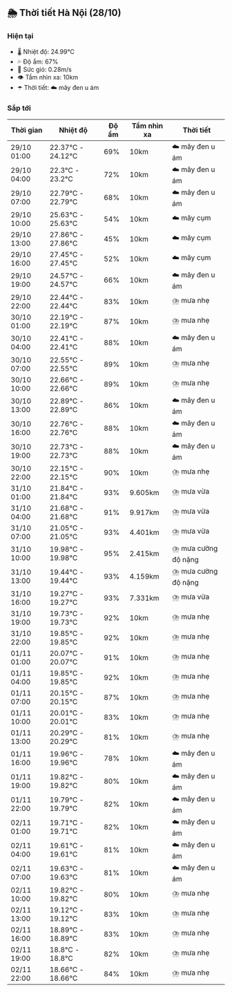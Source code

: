 ## 🌦️ Thời tiết Hà Nội (28/10)

### Hiện tại

- 🌡️ Nhiệt độ: 24.99℃
- 💦 Độ ẩm: 67%
- 💨 Sức gió: 0.28m/s
- 👁️ Tầm nhìn xa: 10km
- ☂️ Thời tiết: ☁️ mây đen u ám

### Sắp tới

| Thời gian | Nhiệt độ | Độ ẩm | Tầm nhìn xa | Thời tiết |
| --- | --- | --- | --- | --- |
| 29/10 01:00 | 22.37℃ - 24.12℃ | 69% | 10km | ☁️ mây đen u ám |
| 29/10 04:00 | 22.3℃ - 23.2℃ | 72% | 10km | ☁️ mây đen u ám |
| 29/10 07:00 | 22.79℃ - 22.79℃ | 68% | 10km | ☁️ mây đen u ám |
| 29/10 10:00 | 25.63℃ - 25.63℃ | 54% | 10km | ☁️ mây cụm |
| 29/10 13:00 | 27.86℃ - 27.86℃ | 45% | 10km | ☁️ mây cụm |
| 29/10 16:00 | 27.45℃ - 27.45℃ | 52% | 10km | ☁️ mây cụm |
| 29/10 19:00 | 24.57℃ - 24.57℃ | 66% | 10km | ☁️ mây đen u ám |
| 29/10 22:00 | 22.44℃ - 22.44℃ | 83% | 10km | ⛈️ mưa nhẹ |
| 30/10 01:00 | 22.19℃ - 22.19℃ | 87% | 10km | ⛈️ mưa nhẹ |
| 30/10 04:00 | 22.41℃ - 22.41℃ | 88% | 10km | ☁️ mây đen u ám |
| 30/10 07:00 | 22.55℃ - 22.55℃ | 89% | 10km | ⛈️ mưa nhẹ |
| 30/10 10:00 | 22.66℃ - 22.66℃ | 89% | 10km | ⛈️ mưa nhẹ |
| 30/10 13:00 | 22.89℃ - 22.89℃ | 86% | 10km | ☁️ mây đen u ám |
| 30/10 16:00 | 22.76℃ - 22.76℃ | 88% | 10km | ☁️ mây đen u ám |
| 30/10 19:00 | 22.73℃ - 22.73℃ | 88% | 10km | ☁️ mây đen u ám |
| 30/10 22:00 | 22.15℃ - 22.15℃ | 90% | 10km | ⛈️ mưa nhẹ |
| 31/10 01:00 | 21.84℃ - 21.84℃ | 93% | 9.605km | ⛈️ mưa vừa |
| 31/10 04:00 | 21.68℃ - 21.68℃ | 91% | 9.917km | ⛈️ mưa vừa |
| 31/10 07:00 | 21.05℃ - 21.05℃ | 93% | 4.401km | ⛈️ mưa vừa |
| 31/10 10:00 | 19.98℃ - 19.98℃ | 95% | 2.415km | ⛈️ mưa cường độ nặng |
| 31/10 13:00 | 19.44℃ - 19.44℃ | 93% | 4.159km | ⛈️ mưa cường độ nặng |
| 31/10 16:00 | 19.27℃ - 19.27℃ | 93% | 7.331km | ⛈️ mưa vừa |
| 31/10 19:00 | 19.73℃ - 19.73℃ | 92% | 10km | ⛈️ mưa nhẹ |
| 31/10 22:00 | 19.85℃ - 19.85℃ | 92% | 10km | ⛈️ mưa nhẹ |
| 01/11 01:00 | 20.07℃ - 20.07℃ | 91% | 10km | ⛈️ mưa nhẹ |
| 01/11 04:00 | 19.85℃ - 19.85℃ | 92% | 10km | ⛈️ mưa nhẹ |
| 01/11 07:00 | 20.15℃ - 20.15℃ | 87% | 10km | ⛈️ mưa nhẹ |
| 01/11 10:00 | 20.01℃ - 20.01℃ | 83% | 10km | ⛈️ mưa nhẹ |
| 01/11 13:00 | 20.29℃ - 20.29℃ | 81% | 10km | ⛈️ mưa nhẹ |
| 01/11 16:00 | 19.96℃ - 19.96℃ | 78% | 10km | ☁️ mây đen u ám |
| 01/11 19:00 | 19.82℃ - 19.82℃ | 80% | 10km | ☁️ mây đen u ám |
| 01/11 22:00 | 19.79℃ - 19.79℃ | 82% | 10km | ☁️ mây đen u ám |
| 02/11 01:00 | 19.71℃ - 19.71℃ | 82% | 10km | ☁️ mây đen u ám |
| 02/11 04:00 | 19.61℃ - 19.61℃ | 81% | 10km | ☁️ mây đen u ám |
| 02/11 07:00 | 19.63℃ - 19.63℃ | 81% | 10km | ☁️ mây đen u ám |
| 02/11 10:00 | 19.82℃ - 19.82℃ | 80% | 10km | ⛈️ mưa nhẹ |
| 02/11 13:00 | 19.12℃ - 19.12℃ | 83% | 10km | ⛈️ mưa nhẹ |
| 02/11 16:00 | 18.89℃ - 18.89℃ | 83% | 10km | ⛈️ mưa nhẹ |
| 02/11 19:00 | 18.8℃ - 18.8℃ | 82% | 10km | ⛈️ mưa nhẹ |
| 02/11 22:00 | 18.66℃ - 18.66℃ | 84% | 10km | ⛈️ mưa nhẹ |
